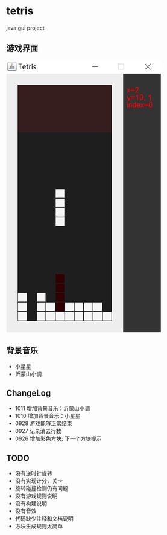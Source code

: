 # tetris
java gui project

## 游戏界面

![snapshot](etc/snapshot.png)

## 背景音乐

* 小星星
* 沂蒙山小调

## ChangeLog

* 1011 增加背景音乐：沂蒙山小调
* 1010 增加背景音乐：小星星
* 0928 游戏能够正常结束
* 0927 记录消去行数
* 0926 增加彩色方块; 下一个方块提示

## TODO

* 没有逆时针旋转
* 没有实现计分，关卡
* 旋转碰撞检测仍有问题
* 没有游戏规则说明
* 没有构建说明
* 没有音效
* 代码缺少注释和文档说明
* 方块生成规则太简单

